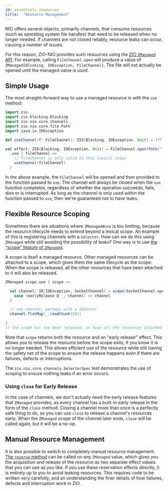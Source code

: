 ```yaml
---
id: essentials_resources
title:  "Resource Management"
---
```


NIO offers several objects, primarily channels, that consume resources (such as operating system file handles) that need to be released when no longer needed. If channels are not closed reliably, resource leaks can occur, causing a number of issues.

For this reason, ZIO-NIO provides such resources using the [ZIO `ZManaged` API][zio-managed]. For example, calling `FileChannel.open` will produce a value of `ZManaged[Blocking, IOException, FileChannel]`. The file will not actually be opened until the managed value is *used*. 

## Simple Usage

The most straight-forward way to use a managed resource is with the `use` method:

```scala mdoc:silent
import zio._
import zio.blocking.Blocking
import zio.nio.core.channels._
import zio.nio.core.file.Path
import java.io.IOException

def useChannel(f: FileChannel): ZIO[Blocking, IOException, Unit] = ???

val effect: ZIO[Blocking, IOException, Unit] = FileChannel.open(Path("foo.txt"))
  .use { fileChannel =>
    // fileChannel is only valid in this lexical scope
    useChannel(fileChannel)
  }
```

In the above example, the `FileChannel` will be opened and then provided to the function passed to `use`. The channel will always be closed when the `use` function completes, regardless of whether the operation succeeds, fails, dies or is interrupted. As long as the channel is only used within the function passed to `use`, then we're guaranteed not to have leaks.

## Flexible Resource Scoping

Sometimes there are situations where `ZManaged#use` is too limiting, because the resource lifecycle needs to extend beyond a lexical scope. An example of this is registering channels with a `Selector`. How can we do this using `ZManaged` while still avoiding the possibility of leaks? One way is to use [the "scope" feature of `ZManaged`][zio-scope].

A scope is itself a managed resource. Other managed resources can be attached to a scope, which gives them the same lifecycle as the scope. When the scope is released, all the other resources that have been attached to it will also be released.

```scala mdoc:silent
ZManaged.scope.use { scope =>

  val channel: IO[IOException, SocketChannel] = scope(SocketChannel.open).map {
    case (earlyRelease @ _, channel) => channel
  }

  // use channel, perhaps with a Selector
  channel.flatMap(_.readChunk(10))

}
// the scope has now been released, as have all the resources attached to it
```

Note that `scope` returns both the resource and an "early release" effect. This allows you to release the resource before the scope exits, if you know it is no longer needed. This allows efficient use of the resource while still having the safety net of the scope to ensure the release happens even if there are failures, defects or interruptions.

The `zio.nio.core.channels.SelectorSpec` test demonstrates the use of scoping to ensure nothing leaks if an error occurs.

### Using `close` for Early Release

In the case of channels, we don't actually need the early release features that `ZManaged` provides, as every channel has a built-in early release in the form of the `close` method. Closing a channel more than once is a perfectly safe thing to do, so you can use `close` to release a channel's resources early. When the `ZManaged` scope of the channel later ends, `close` will be called again, but it will be a no-op.

## Manual Resource Management

It is also possible to switch to completely manual resource management. [The `reserve` method][zio-reserve] can be called on any `ZManaged` value, which gives you the acquisition and release of the resource as two separate effect values that you can use as you like. If you use these reservation effects directly, it is entirely up to you to avoid leaking resources. This requires code to be written very carefully, and an understanding the finer details of how failures, defects and interruption work in ZIO.

[zio-managed]: https://zio.dev/docs/datatypes/datatypes_managed
[zio-scope]: https://javadoc.io/doc/dev.zio/zio_2.13/latest/zio/ZManaged$.html#scope:zio.Managed[Nothing,zio.ZManaged.Scope]
[zio-reserve]: https://javadoc.io/doc/dev.zio/zio_2.13/latest/zio/ZManaged.html#reserve:zio.UIO[zio.Reservation[R,E,A]]
